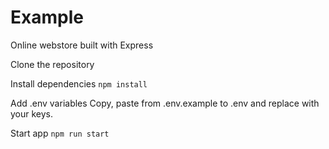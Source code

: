 # Example
Online webstore built with  Express

Clone the repository

Install dependencies
```npm install```

Add .env variables
Copy, paste from .env.example to .env and replace with your keys.

Start app
```npm run start```
